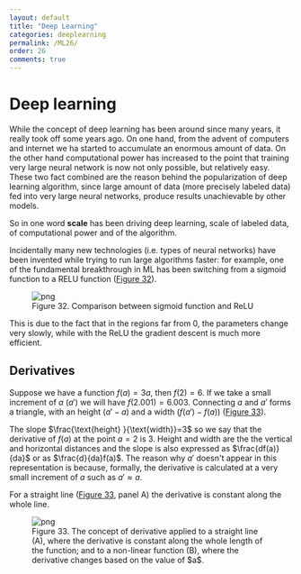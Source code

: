 ```yaml
---
layout: default
title: "Deep Learning"
categories: deeplearning
permalink: /ML26/
order: 26
comments: true
---
```


# Deep learning
While the concept of deep learning has been around since many years, it really took off some years ago. On one hand, from the advent of computers and internet we ha started to accumulate an enormous amount of data. On the other hand computational power has increased to the point that training very large neural network is now not only possible, but relatively easy. These two fact combined are the reason behind the popularization of deep learning algorithm, since large amount of data (more precisely labeled data) fed into very large neural networks, produce results unachievable by other models.

So in one word **scale** has been driving deep learning, scale of labeled data, of computational power and of the algorithm.

Incidentally many new technologies (i.e. types of neural networks) have been invented while trying to run large algorithms faster: for example, one of the fundamental breakthrough in ML has been switching from a sigmoid function to a RELU function (<a href="#sigmoidrelu">Figure 32</a>).


    

<figure id="sigmoidrelu">
    <img src="{{site.baseurl}}/pages/ML-26-DeepLearning_files/ML-26-DeepLearning_2_0.png" alt="png">
    <figcaption>Figure 32. Comparison between sigmoid function and ReLU</figcaption>
</figure>

This is due to the fact that in the regions far from $0$, the parameters change very slowly, while with the ReLU the gradient descent is much more efficient.

## Derivatives
Suppose we have a function $f(a) = 3a$, then $f(2) = 6$. If we take a small increment of $a$ ($a'$) we will have $f(2.001) = 6.003$. Connecting $a$ and $a'$ forms a triangle, with an height ($a'-a$) and a width ($f(a') - f(a)$) (<a href="#derivative">Figure 33</a>).

The slope $\frac{\text{height} }{\text{width}}=3$ so we say that the derivative of $f(a)$ at the point $a=2$ is $3$. Height and width are the the vertical and horizontal distances and the slope is also expressed as $\frac{df(a)}{da}$ or as $\frac{d}{da}f(a)$. The reason why $a'$ doesn't appear in this representation is because, formally, the derivative is calculated at a very small increment of $a$ such as $a' \approx a$.

For a straight line (<a href="#derivative">Figure 33</a>, panel A) the derivative is constant along the whole line.


    

<figure id="derivative">
    <img src="{{site.baseurl}}/pages/ML-26-DeepLearning_files/ML-26-DeepLearning_4_0.png" alt="png">
    <figcaption>Figure 33. The concept of derivative applied to a straight line (A), where the derivative is constant along the whole length of the function; and to a non-linear function (B), where the derivative changes based on the value of $a$.</figcaption>
</figure>


```python

```
